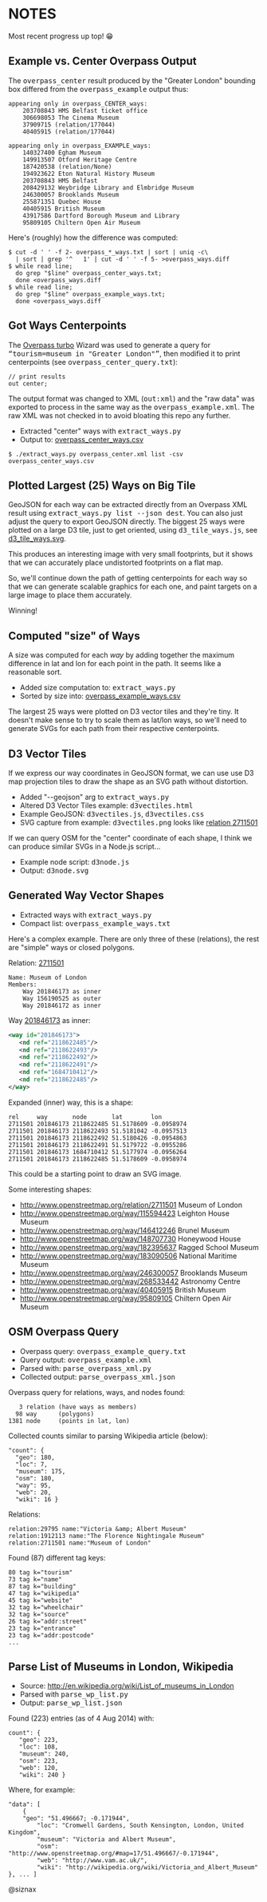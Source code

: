 NOTES
=====

Most recent progress up top!  :grin:


Example vs. Center Overpass Output
----------------------------------

The <tt>overpass_center</tt> result produced by the "Greater London"
bounding box differed from the <tt>overpass_example</tt> output thus:

```
appearing only in overpass_CENTER_ways:
    203708843 HMS Belfast ticket office
    306698053 The Cinema Museum
    37909715 (relation/177044)
    40405915 (relation/177044)

appearing only in overpass_EXAMPLE_ways:
    140327400 Egham Museum
    149913507 Otford Heritage Centre
    187420538 (relation/None)
    194923622 Eton Natural History Museum
    203708843 HMS Belfast
    208429132 Weybridge Library and Elmbridge Museum
    246300057 Brooklands Museum
    255871351 Quebec House
    40405915 British Museum
    43917586 Dartford Borough Museum and Library
    95809105 Chiltern Open Air Museum
```

Here's (roughly) how the difference was computed:

```shell
$ cut -d ' ' -f 2- overpass_*_ways.txt | sort | uniq -c\
  | sort | grep '^   1' | cut -d ' ' -f 5- >overpass_ways.diff
$ while read line;
  do grep "$line" overpass_center_ways.txt;
  done <overpass_ways.diff
$ while read line;
  do grep "$line" overpass_example_ways.txt;
  done <overpass_ways.diff
```


Got Ways Centerpoints
---------------------

The [Overpass turbo](http://overpass-turbo.eu/) Wizard was used to
generate a query for <tt>“tourism=museum in "Greater London"”</tt>,
then modified it to print centerpoints (see 
<tt>overpass_center_query.txt</tt>): 

```
// print results
out center;
```

The output format was changed to XML (<tt>out:xml</tt>) and the "raw
data" was exported to process in the same way as the
<tt>overpass_example.xml</tt>. The raw XML was not checked in to avoid
bloating this repo any further.

* Extracted "center" ways with <tt>extract_ways.py</tt>
* Output to: [overpass_center_ways.csv](https://github.com/goodformandspectacle/londonmuseums/blob/master/overpass_center_ways.csv)

```shell
$ ./extract_ways.py overpass_center.xml list -csv overpass_center_ways.csv
```


Plotted Largest (25) Ways on Big Tile
-------------------------------------

GeoJSON for each way can be extracted directly from an Overpass XML
result using <tt>extract_ways.py list --json dest</tt>. You can also
just adjust the query to export GeoJSON directly. The biggest 25
ways were plotted on a large D3 tile, just to get oriented, using
<tt>d3_tile_ways.js</tt>, see
[d3_tile_ways.svg](https://github.com/goodformandspectacle/londonmuseums/blob/master/d3_tile_ways.svg). 

This produces an interesting image with very small footprints, but it
shows that we can accurately place undistorted footprints on a flat
map. 

So, we'll continue down the path of getting centerpoints for each way
so that we can generate scalable graphics for each one, and paint
targets on a large image to place them accurately.

Winning!


Computed "size" of Ways
-----------------------

A size was computed for each _way_ by adding together the maximum
difference in lat and lon for each point in the path. It seems like
a reasonable sort.

* Added size computation to: <tt>extract_ways.py</tt>
* Sorted by size into: [overpass_example_ways.csv](https://github.com/goodformandspectacle/londonmuseums/blob/master/overpass_example_ways.csv)

The largest 25 ways were plotted on D3 vector tiles and they're
tiny. It doesn't make sense to try to scale them as lat/lon ways, so
we'll need to generate SVGs for each path from their respective
centerpoints. 


D3 Vector Tiles
---------------

If we express our way coordinates in GeoJSON format, we can use use D3
map projection tiles to draw the shape as an SVG path without
distortion. 

* Added "--geojson" arg to <tt>extract_ways.py</tt>
* Altered D3 Vector Tiles example: <tt>d3vectiles.html</tt>
* Example GeoJSON: <tt>d3vectiles.js</tt>, <tt>d3vectiles.css</tt>
* SVG capture from example: <tt>d3vectiles.png</tt> looks like
  [relation 2711501](http://www.openstreetmap.org/relation/2711501)

If we can query OSM for the "center" coordinate of each shape, I think
we can produce similar SVGs in a Node.js script...

* Example node script: <tt>d3node.js</tt>
* Output: <tt>d3node.svg</tt>


Generated Way Vector Shapes
---------------------------

* Extracted ways with <tt>extract_ways.py</tt>
* Compact list: <tt>overpass_example_ways.txt</tt>

Here's a complex example. There are only three of these (relations),
the rest are "simple" ways or closed polygons. 

Relation: [2711501](http://www.openstreetmap.org/relation/2711501)

    Name: Museum of London
    Members:
        Way 201846173 as inner
        Way 156190525 as outer
        Way 201846172 as inner

Way [201846173](http://www.openstreetmap.org/way/201846173) as inner:

```xml
<way id="201846173">
   <nd ref="2118622485"/>
   <nd ref="2118622493"/>
   <nd ref="2118622492"/>
   <nd ref="2118622491"/>
   <nd ref="1684710412"/>
   <nd ref="2118622485"/>
</way>
```

Expanded (inner) way, this is a shape:

    rel     way       node       lat        lon
    2711501 201846173 2118622485 51.5178609 -0.0958974
    2711501 201846173 2118622493 51.5181042 -0.0957513
    2711501 201846173 2118622492 51.5180426 -0.0954863
    2711501 201846173 2118622491 51.5179722 -0.0955286
    2711501 201846173 1684710412 51.5177974 -0.0956264
    2711501 201846173 2118622485 51.5178609 -0.0958974

This could be a starting point to draw an SVG image.

Some interesting shapes:

* http://www.openstreetmap.org/relation/2711501 Museum of London
* http://www.openstreetmap.org/way/115594423 Leighton House Museum
* http://www.openstreetmap.org/way/146412246 Brunel Museum
* http://www.openstreetmap.org/way/148707730 Honeywood House
* http://www.openstreetmap.org/way/182395637 Ragged School Museum
* http://www.openstreetmap.org/way/183090506 National Maritime Museum
* http://www.openstreetmap.org/way/246300057 Brooklands Museum
* http://www.openstreetmap.org/way/268533442 Astronomy Centre   
* http://www.openstreetmap.org/way/40405915 British Museum 
* http://www.openstreetmap.org/way/95809105 Chiltern Open Air Museum



OSM Overpass Query
------------------

* Overpass query: <tt>overpass_example_query.txt</tt>
* Query output: <tt>overpass_example.xml</tt>
* Parsed with: <tt>parse_overpass_xml.py</tt>
* Collected output: <tt>parse_overpass_xml.json</tt>

Overpass query for relations, ways, and nodes found:

       3 relation (have ways as members)
      98 way      (polygons)
    1381 node     (points in lat, lon)

Collected counts similar to parsing Wikipedia article (below):

    "count": {
      "geo": 180, 
      "loc": 7, 
      "museum": 175, 
      "osm": 180, 
      "way": 95, 
      "web": 20, 
      "wiki": 16 }

Relations:

    relation:29795 name:"Victoria &amp; Albert Museum"
    relation:1912113 name:"The Florence Nightingale Museum"
    relation:2711501 name:"Museum of London"

Found (87) different tag keys:

    80 tag k="tourism"
    73 tag k="name"
    87 tag k="building"
    47 tag k="wikipedia"
    45 tag k="website"
    32 tag k="wheelchair"
    32 tag k="source"
    26 tag k="addr:street"
    23 tag k="entrance"
    23 tag k="addr:postcode"
    ...


Parse List of Museums in London, Wikipedia
------------------------------------------

* Source: <http://en.wikipedia.org/wiki/List_of_museums_in_London>
* Parsed with <tt>parse_wp_list.py</tt>
* Output: <tt>parse_wp_list.json</tt>

Found (223) entries (as of 4 Aug 2014) with:

    count": {
       "geo": 223,
       "loc": 108,
       "museum": 240,
       "osm": 223,
       "web": 120,
       "wiki": 240 }


Where, for example:

    "data": [
        {
	    "geo": "51.496667; -0.171944",
            "loc": "Cromwell Gardens, South Kensington, London, United Kingdom",
            "museum": "Victoria and Albert Museum",
            "osm": "http://www.openstreetmap.org/#map=17/51.496667/-0.171944",
            "web": "http://www.vam.ac.uk/",
            "wiki": "http://wikipedia.org/wiki/Victoria_and_Albert_Museum" }, ... ]

@siznax

